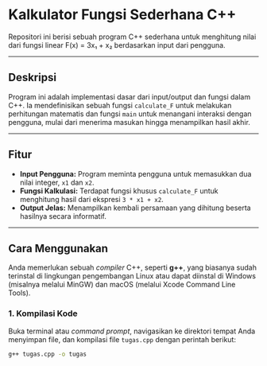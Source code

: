 # Kalkulator Fungsi Sederhana C++

Repositori ini berisi sebuah program C++ sederhana untuk menghitung nilai dari fungsi linear F(x) = 3x₁ + x₂ berdasarkan input dari pengguna.

---

## Deskripsi

Program ini adalah implementasi dasar dari input/output dan fungsi dalam C++. Ia mendefinisikan sebuah fungsi `calculate_F` untuk melakukan perhitungan matematis dan fungsi `main` untuk menangani interaksi dengan pengguna, mulai dari menerima masukan hingga menampilkan hasil akhir.

---

## Fitur

* **Input Pengguna:** Program meminta pengguna untuk memasukkan dua nilai integer, `x1` dan `x2`.
* **Fungsi Kalkulasi:** Terdapat fungsi khusus `calculate_F` untuk menghitung hasil dari ekspresi `3 * x1 + x2`.
* **Output Jelas:** Menampilkan kembali persamaan yang dihitung beserta hasilnya secara informatif.

---

## Cara Menggunakan

Anda memerlukan sebuah *compiler* C++, seperti **g++**, yang biasanya sudah terinstal di lingkungan pengembangan Linux atau dapat diinstal di Windows (misalnya melalui MinGW) dan macOS (melalui Xcode Command Line Tools).

### 1. Kompilasi Kode

Buka terminal atau *command prompt*, navigasikan ke direktori tempat Anda menyimpan file, dan kompilasi file `tugas.cpp` dengan perintah berikut:

```bash
g++ tugas.cpp -o tugas
